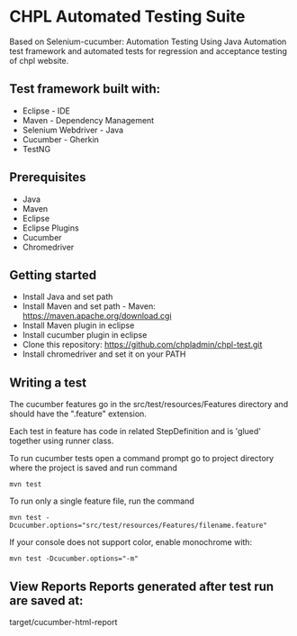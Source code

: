 # CHPL Automated Testing Suite

Based on Selenium-cucumber: Automation Testing Using Java Automation test framework and automated tests for regression and acceptance testing of chpl website.

## Test framework built with:

* Eclipse - IDE
* Maven - Dependency Management
* Selenium Webdriver - Java
* Cucumber - Gherkin
* TestNG


## Prerequisites
* Java
* Maven
* Eclipse
* Eclipse Plugins
* Cucumber
* Chromedriver


## Getting started

* Install Java and set path
* Install Maven and set path - Maven: https://maven.apache.org/download.cgi
* Install Maven plugin in eclipse
* Install cucumber plugin in eclipse
* Clone this repository: https://github.com/chpladmin/chpl-test.git
* Install chromedriver and set it on your PATH

## Writing a test

The cucumber features go in the src/test/resources/Features directory and should have the ".feature" extension.

Each test in feature has code in related StepDefinition and is 'glued' together using runner class.

To run cucumber tests open a command prompt go to project directory where the project is saved and run command

`mvn test`

To run only a single feature file, run the command

`mvn test -Dcucumber.options="src/test/resources/Features/filename.feature"`

If your console does not support color, enable monochrome with:

`mvn test -Dcucumber.options="-m"`

## View Reports Reports generated after test run are saved at:

target/cucumber-html-report
